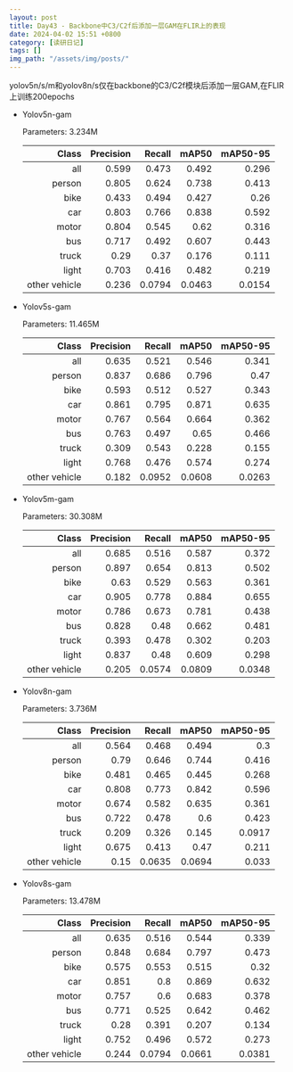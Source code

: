 ```yaml
---
layout: post
title: Day43 - Backbone中C3/C2f后添加一层GAM在FLIR上的表现
date: 2024-04-02 15:51 +0800
category: [读研日记]
tags: []
img_path: "/assets/img/posts/"
---
```


yolov5n/s/m和yolov8n/s仅在backbone的C3/C2f模块后添加一层GAM,在FLIR上训练200epochs

- Yolov5n-gam

    Parameters: 3.234M

    |                Class| Precision|    Recall|     mAP50|  mAP50-95|
    |                 ---:|      ---:|      ---:|      ---:|      ---:|
    |                  all|     0.599|     0.473|     0.492|     0.296|
    |               person|     0.805|     0.624|     0.738|     0.413|
    |                 bike|     0.433|     0.494|     0.427|      0.26|
    |                  car|     0.803|     0.766|     0.838|     0.592|
    |                motor|     0.804|     0.545|      0.62|     0.316|
    |                  bus|     0.717|     0.492|     0.607|     0.443|
    |                truck|      0.29|      0.37|     0.176|     0.111|
    |                light|     0.703|     0.416|     0.482|     0.219|
    |        other vehicle|     0.236|    0.0794|    0.0463|    0.0154|

- Yolov5s-gam

    Parameters: 11.465M

    |                Class| Precision|    Recall|     mAP50|  mAP50-95|
    |                 ---:|      ---:|      ---:|      ---:|      ---:|
    |                  all|     0.635|     0.521|     0.546|     0.341|
    |               person|     0.837|     0.686|     0.796|      0.47|
    |                 bike|     0.593|     0.512|     0.527|     0.343|
    |                  car|     0.861|     0.795|     0.871|     0.635|
    |                motor|     0.767|     0.564|     0.664|     0.362|
    |                  bus|     0.763|     0.497|      0.65|     0.466|
    |                truck|     0.309|     0.543|     0.228|     0.155|
    |                light|     0.768|     0.476|     0.574|     0.274|
    |        other vehicle|     0.182|    0.0952|    0.0608|    0.0263|

- Yolov5m-gam

    Parameters: 30.308M

    |                Class| Precision|    Recall|     mAP50|  mAP50-95|
    |                 ---:|      ---:|      ---:|      ---:|      ---:|
    |                  all|     0.685|     0.516|     0.587|     0.372|
    |               person|     0.897|     0.654|     0.813|     0.502|
    |                 bike|      0.63|     0.529|     0.563|     0.361|
    |                  car|     0.905|     0.778|     0.884|     0.655|
    |                motor|     0.786|     0.673|     0.781|     0.438|
    |                  bus|     0.828|      0.48|     0.662|     0.481|
    |                truck|     0.393|     0.478|     0.302|     0.203|
    |                light|     0.837|      0.48|     0.609|     0.298|
    |        other vehicle|     0.205|    0.0574|    0.0809|    0.0348|

- Yolov8n-gam

    Parameters: 3.736M

    |                Class| Precision|    Recall|     mAP50|  mAP50-95|
    |                 ---:|      ---:|      ---:|      ---:|      ---:|
    |                  all|     0.564|     0.468|     0.494|       0.3|
    |               person|      0.79|     0.646|     0.744|     0.416|
    |                 bike|     0.481|     0.465|     0.445|     0.268|
    |                  car|     0.808|     0.773|     0.842|     0.596|
    |                motor|     0.674|     0.582|     0.635|     0.361|
    |                  bus|     0.722|     0.478|       0.6|     0.423|
    |                truck|     0.209|     0.326|     0.145|    0.0917|
    |                light|     0.675|     0.413|      0.47|     0.211|
    |        other vehicle|      0.15|    0.0635|    0.0694|     0.033|

- Yolov8s-gam

    Parameters: 13.478M

    |                Class| Precision|    Recall|     mAP50|  mAP50-95|
    |                 ---:|      ---:|      ---:|      ---:|      ---:|
    |                  all|     0.635|     0.516|     0.544|     0.339|
    |               person|     0.848|     0.684|     0.797|     0.473|
    |                 bike|     0.575|     0.553|     0.515|      0.32|
    |                  car|     0.851|       0.8|     0.869|     0.632|
    |                motor|     0.757|       0.6|     0.683|     0.378|
    |                  bus|     0.771|     0.525|     0.642|     0.462|
    |                truck|      0.28|     0.391|     0.207|     0.134|
    |                light|     0.752|     0.496|     0.572|     0.273|
    |        other vehicle|     0.244|    0.0794|    0.0661|    0.0381|
